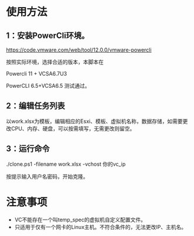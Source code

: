 # 使用方法

## 1：安装PowerCli环境。

https://code.vmware.com/web/tool/12.0.0/vmware-powercli

按照实际环境，选择合适的版本，本脚本在

Powercli 11 + VCSA6.7U3

PowerCLI 6.5+VCSA6.5 测试通过。



## 2：编辑任务列表

以work.xlsx为模板，编辑相应的Esxi、模板、虚拟机名称，数据存储，如需要更改CPU、内存、硬盘，可以按需填写，无需更改则留空。



## 3：运行命令

./clone.ps1 -filename work.xlsx -vchost 你的vc_ip

按提示输入用户名密码，开始克隆。





# 注意事项

- VC不能存在一个叫temp_spec的虚拟机自定义配置文件。
- 只适用于仅有一个网卡的Linux主机。不符合条件的，无法更改IP、主机名。